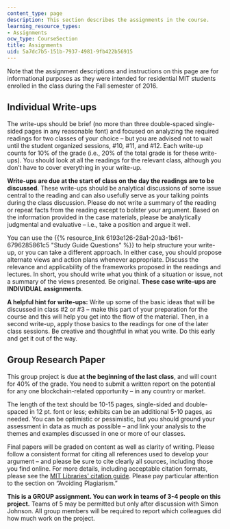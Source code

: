 ```yaml
---
content_type: page
description: This section describes the assignments in the course.
learning_resource_types:
- Assignments
ocw_type: CourseSection
title: Assignments
uid: 5a7dc7b5-151b-7937-4981-9fb422b56915
---
```


Note that the assignment descriptions and instructions on this page are for informational purposes as they were intended for residential MIT students enrolled in the class during the Fall semester of 2016.

Individual Write-ups
--------------------

The write-ups should be brief (no more than three double-spaced single-sided pages in any reasonable font) and focused on analyzing the required readings for two classes of your choice – but you are advised not to wait until the student organized sessions, #10, #11, and #12. Each write-up counts for 10% of the grade (i.e., 20% of the total grade is for these write-ups). You should look at all the readings for the relevant class, although you don’t have to cover everything in your write-up.

**Write-ups are due at the start of class on the day the readings are to be discussed**. These write-ups should be analytical discussions of some issue central to the reading and can also usefully serve as your talking points during the class discussion. Please do not write a summary of the reading or repeat facts from the reading except to bolster your argument. Based on the information provided in the case materials, please be analytically judgmental and evaluative – i.e., take a position and argue it well.

You can use the {{% resource_link 6193e126-28a1-20a3-1b61-6796285861c5 "Study Guide Questions" %}} to help structure your write-up, or you can take a different approach. In either case, you should propose alternate views and action plans whenever appropriate. Discuss the relevance and applicability of the frameworks proposed in the readings and lectures. In short, you should write what you think of a situation or issue, not a summary of the views presented. Be original. **These case write-ups are INDIVIDUAL assignments**.

**A helpful hint for write-ups:** Write up some of the basic ideas that will be discussed in class #2 or #3 – make this part of your preparation for the course and this will help you get into the flow of the material. Then, in a second write-up, apply those basics to the readings for one of the later class sessions. Be creative and thoughtful in what you write. Do this early and get it out of the way.

Group Research Paper
--------------------

This group project is due **at the beginning of the last class**, and will count for 40% of the grade. You need to submit a written report on the potential for any one blockchain-related opportunity – in any country or market.

The length of the text should be 10-15 pages, single-sided and double-spaced in 12 pt. font or less; exhibits can be an additional 5-10 pages, as needed. You can be optimistic or pessimistic, but you should ground your assessment in data as much as possible – and link your analysis to the themes and examples discussed in one or more of our classes.

Final papers will be graded on content as well as clarity of writing. Please follow a consistent format for citing all references used to develop your argument – and please be sure to cite clearly all sources, including those you find online. For more details, including acceptable citation formats, please see the [MIT Libraries' citation guide](http://libguides.mit.edu/citing). Please pay particular attention to the section on “Avoiding Plagiarism.”

**This is a GROUP assignment. You can work in teams of 3-4 people on this project.** Teams of 5 may be permitted but only after discussion with Simon Johnson. All group members will be required to report which colleagues did how much work on the project.